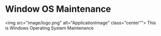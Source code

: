 # Window OS Maintenance
<style>
  </style>
<img src="image/logo.png" alt="ApplicationImage" class="center"">
This is Windows Operating System Maintenance
